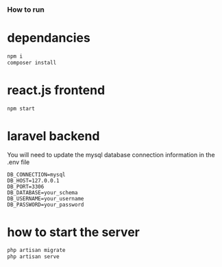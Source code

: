 ### How to run

# dependancies

```bash
npm i
composer install
```

# react.js frontend
```bash
npm start
```

# laravel backend

You will need to update the mysql database connection information in the .env file

```
DB_CONNECTION=mysql
DB_HOST=127.0.0.1
DB_PORT=3306
DB_DATABASE=your_schema
DB_USERNAME=your_username
DB_PASSWORD=your_password
```

# how to start the server
```bash
php artisan migrate
php artisan serve
```